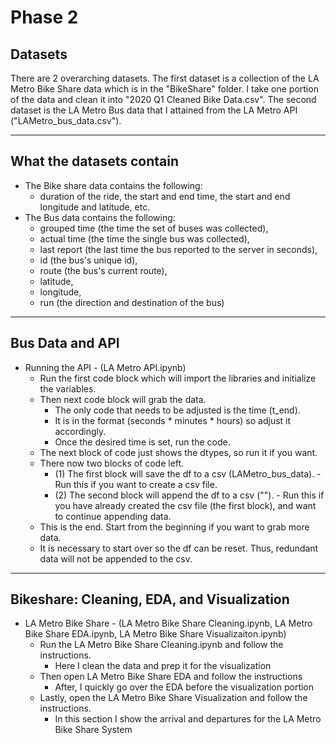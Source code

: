 # Phase 2

## Datasets
There are 2 overarching datasets. 
The first dataset is a collection of the LA Metro Bike Share data which is in the "BikeShare" folder. I take one portion of the data and clean it into "2020 Q1 Cleaned Bike Data.csv".
The second dataset is the LA Metro Bus data that I attained from the LA Metro API ("LAMetro_bus_data.csv").

---

## What the datasets contain
- The Bike share data contains the following: 
  - duration of the ride, the start and end time, the start and end longitude and latitude, etc.
- The Bus data contains the following:
  - grouped time (the time the set of buses was collected),
  - actual time (the time the single bus was collected),
  - last report (the last time the bus reported to the server in seconds),
  - id (the bus's unique id),
  - route (the bus's current route),
  - latitude,
  - longitude,
  - run (the direction and destination of the bus)
  
---  

## Bus Data and API
- Running the API - (LA Metro API.ipynb)
  - Run the first code block which will import the libraries and initialize the variables.
  - Then next code block will grab the data.
    - The only code that needs to be adjusted is the time (t_end).
    - It is in the format (seconds * minutes * hours) so adjust it accordingly.
    - Once the desired time is set, run the code.
  - The next block of code just shows the dtypes, so run it if you want.
  - There now two blocks of code left.
    - (1) The first block will save the df to a csv (LAMetro_bus_data).
          - Run this if you want to create a csv file.
    - (2) The second block will append the df to a csv ("").
          - Run this if you have already created the csv file (the first block), and want to continue appending data.
  - This is the end. Start from the beginning if you want to grab more data.
  - It is necessary to start over so the df can be reset. Thus, redundant data will not be appended to the csv.
  
---

## Bikeshare: Cleaning, EDA, and Visualization
- LA Metro Bike Share - (LA Metro Bike Share Cleaning.ipynb, LA Metro Bike Share EDA.ipynb, LA Metro Bike Share Visualizaiton.ipynb)
  - Run the LA Metro Bike Share Cleaning.ipynb and follow the instructions.
    - Here I clean the data and prep it for the visualization
  - Then open LA Metro Bike Share EDA and follow the instructions
    - After, I quickly go over the EDA before the visualization portion
  - Lastly, open the LA Metro Bike Share Visualization and follow the instructions.
    - In this section I show the arrival and departures for the LA Metro Bike Share System
